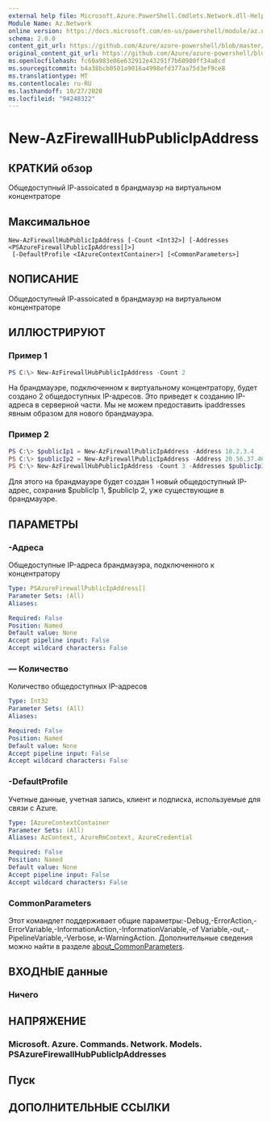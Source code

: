 ```yaml
---
external help file: Microsoft.Azure.PowerShell.Cmdlets.Network.dll-Help.xml
Module Name: Az.Network
online version: https://docs.microsoft.com/en-us/powershell/module/az.network/new-azfirewallhubpublicipaddress
schema: 2.0.0
content_git_url: https://github.com/Azure/azure-powershell/blob/master/src/Network/Network/help/New-AzFirewallHubPublicIpAddress.md
original_content_git_url: https://github.com/Azure/azure-powershell/blob/master/src/Network/Network/help/New-AzFirewallHubPublicIpAddress.md
ms.openlocfilehash: fc60a983e06e632912e43291f7b60980ff34a8cd
ms.sourcegitcommit: b4a38bcb0501a9016a4998efd377aa75d3ef9ce8
ms.translationtype: MT
ms.contentlocale: ru-RU
ms.lasthandoff: 10/27/2020
ms.locfileid: "94248322"
---
```

# New-AzFirewallHubPublicIpAddress

## КРАТКИй обзор
Общедоступный IP-assoicated в брандмауэр на виртуальном концентраторе

## Максимальное

```
New-AzFirewallHubPublicIpAddress [-Count <Int32>] [-Addresses <PSAzureFirewallPublicIpAddress[]>]
 [-DefaultProfile <IAzureContextContainer>] [<CommonParameters>]
```

## NОПИСАНИЕ
Общедоступный IP-assoicated в брандмауэр на виртуальном концентраторе

## ИЛЛЮСТРИРУЮТ

### Пример 1
```powershell
PS C:\> New-AzFirewallHubPublicIpAddress -Count 2
```

На брандмауэре, подключенном к виртуальному концентратору, будет создано 2 общедоступных IP-адресов. Это приведет к созданию IP-адреса в серверной части. Мы не можем предоставить ipaddresses явным образом для нового брандмауэра.

### Пример 2
```powershell
PS C:\> $publicIp1 = New-AzFirewallPublicIpAddress -Address 10.2.3.4
PS C:\> $publicIp2 = New-AzFirewallPublicIpAddress -Address 20.56.37.46
PS C:\> New-AzFirewallHubPublicIpAddress -Count 3 -Addresses $publicIp1, $publicIp2
```

Для этого на брандмауэре будет создан 1 новый общедоступный IP-адрес, сохранив $publicIp 1, $publicIp 2, уже существующие в брандмауэре.

## ПАРАМЕТРЫ

### -Адреса
Общедоступные IP-адреса брандмауэра, подключенного к концентратору

```yaml
Type: PSAzureFirewallPublicIpAddress[]
Parameter Sets: (All)
Aliases:

Required: False
Position: Named
Default value: None
Accept pipeline input: False
Accept wildcard characters: False
```

### — Количество
Количество общедоступных IP-адресов

```yaml
Type: Int32
Parameter Sets: (All)
Aliases:

Required: False
Position: Named
Default value: None
Accept pipeline input: False
Accept wildcard characters: False
```

### -DefaultProfile
Учетные данные, учетная запись, клиент и подписка, используемые для связи с Azure.

```yaml
Type: IAzureContextContainer
Parameter Sets: (All)
Aliases: AzContext, AzureRmContext, AzureCredential

Required: False
Position: Named
Default value: None
Accept pipeline input: False
Accept wildcard characters: False
```

### CommonParameters
Этот командлет поддерживает общие параметры:-Debug,-ErrorAction,-ErrorVariable,-InformationAction,-InformationVariable,-of Variable,-out,-PipelineVariable,-Verbose, и-WarningAction. Дополнительные сведения можно найти в разделе [about_CommonParameters](http://go.microsoft.com/fwlink/?LinkID=113216).

## ВХОДНЫЕ данные

### Ничего

## НАПРЯЖЕНИЕ

### Microsoft. Azure. Commands. Network. Models. PSAzureFirewallHubPublicIpAddresses

## Пуск

## ДОПОЛНИТЕЛЬНЫЕ ССЫЛКИ
